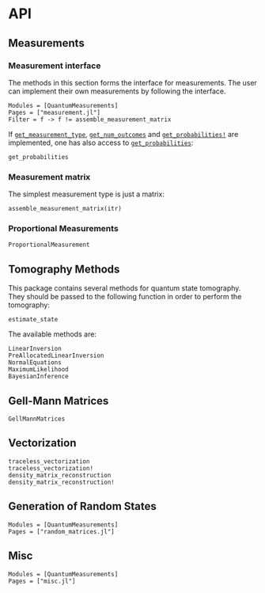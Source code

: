 # API

## Measurements

### Measurement interface

The methods in this section forms the interface for measurements. The user can implement their own measurements by following the interface.

```@autodocs
Modules = [QuantumMeasurements]
Pages = ["measurement.jl"]
Filter = f -> f != assemble_measurement_matrix
```

If [`get_measurement_type`](@ref), [`get_num_outcomes`](@ref) and [`get_probabilities!`](@ref) are implemented, one has also access to [`get_probabilities`](@ref):

```@docs
get_probabilities
```

### Measurement matrix

The simplest measurement type is just a matrix:

```@docs
assemble_measurement_matrix(itr)
```

### Proportional Measurements

```@docs
ProportionalMeasurement
```

## Tomography Methods

This package contains several methods for quantum state tomography. They should be passed to the following function in order to perform the tomography:

```@docs
estimate_state
```

The available methods are:

```@docs
LinearInversion
PreAllocatedLinearInversion
NormalEquations
MaximumLikelihood
BayesianInference
```

## Gell-Mann Matrices

```@docs
GellMannMatrices
```

## Vectorization

```@docs
traceless_vectorization
traceless_vectorization!
density_matrix_reconstruction
density_matrix_reconstruction!
```

## Generation of Random States

```@autodocs
Modules = [QuantumMeasurements]
Pages = ["random_matrices.jl"]
```

## Misc

```@autodocs
Modules = [QuantumMeasurements]
Pages = ["misc.jl"]
```